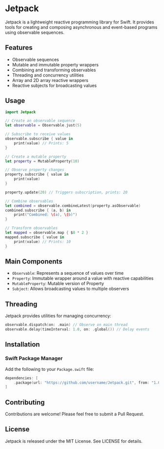 # Jetpack

Jetpack is a lightweight reactive programming library for Swift. It provides tools for creating and composing asynchronous and event-based programs using observable sequences.

## Features

- Observable sequences
- Mutable and immutable property wrappers
- Combining and transforming observables 
- Threading and concurrency utilities
- Array and 2D array reactive wrappers
- Reactive subjects for broadcasting values


## Usage

```swift
import Jetpack

// Create an observable sequence
let observable = Observable.just(5)

// Subscribe to receive values
observable.subscribe { value in
    print(value) // Prints: 5
}

// Create a mutable property
let property = MutableProperty(10)

// Observe property changes
property.subscribe { value in
    print(value)
}

property.update(20) // Triggers subscription, prints: 20

// Combine observables
let combined = observable.combineLatest(property.asObservable)
combined.subscribe { (a, b) in
    print("Combined: \(a), \(b)")
}

// Transform observables
let mapped = observable.map { $0 * 2 }
mapped.subscribe { value in
    print(value) // Prints: 10
}
```

## Main Components

- `Observable`: Represents a sequence of values over time
- `Property`: Immutable wrapper around a value with reactive capabilities
- `MutableProperty`: Mutable version of Property
- `Subject`: Allows broadcasting values to multiple observers

## Threading

Jetpack provides utilities for managing concurrency:

```swift
observable.dispatch(on: .main) // Observe on main thread
observable.delay(timeInterval: 1.0, on: .global()) // Delay events
```

## Installation

### Swift Package Manager

Add the following to your `Package.swift` file:

```swift
dependencies: [
    .package(url: "https://github.com/username/Jetpack.git", from: "1.0.0")
]
```

## Contributing

Contributions are welcome! Please feel free to submit a Pull Request.

## License

Jetpack is released under the MIT License. See LICENSE for details.
